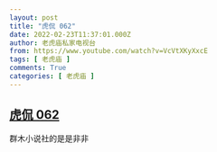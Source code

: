 ```yaml
---
layout: post
title: "虎侃 062"
date: 2022-02-23T11:37:01.000Z
author: 老虎庙私家电视台
from: https://www.youtube.com/watch?v=VcVtXKyXxcE
tags: [ 老虎庙 ]
comments: True
categories: [ 老虎庙 ]
---
```

<!--1645616221000-->
[虎侃 062](https://www.youtube.com/watch?v=VcVtXKyXxcE)
------

<div>
群木小说社的是是非非
</div>
